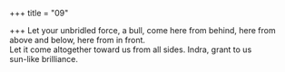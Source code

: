 +++
title = "09"

+++
Let your unbridled force, a bull, come here from behind, here from  above and below, here from in front.  
Let it come altogether toward us from all sides. Indra, grant to us  
sun-like brilliance.  